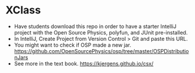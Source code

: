 # XClass

- Have students download this repo in order to have a starter IntelliJ project with the Open Source Physics, polyfun, and JUnit pre-installed.
- In IntelliJ, Create Project from Version Control > Git and paste this URL.
- You might want to check if OSP made a new jar. https://github.com/OpenSourcePhysics/osp/tree/master/OSPDistributionJars
- See more in the text book. https://kjergens.github.io/csx/
